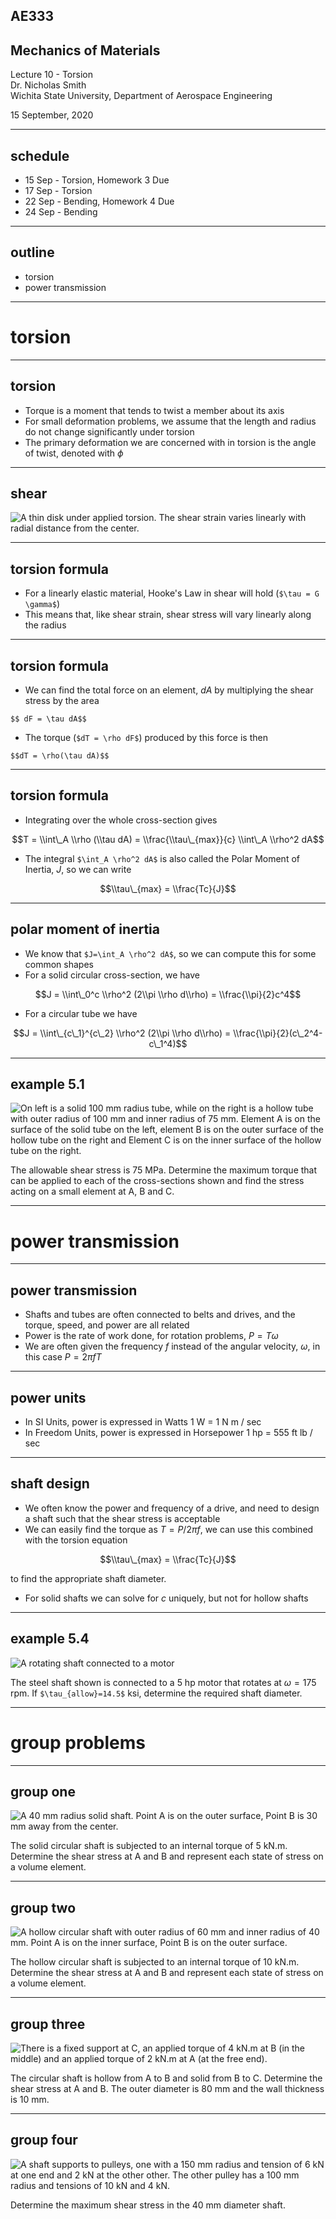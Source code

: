 ## AE333
## Mechanics of Materials
Lecture 10 - Torsion<br/>
Dr. Nicholas Smith<br/>
Wichita State University, Department of Aerospace Engineering

15 September, 2020

----
## schedule

- 15 Sep - Torsion, Homework 3 Due
- 17 Sep - Torsion
- 22 Sep - Bending, Homework 4 Due
- 24 Sep - Bending

----
## outline
<!-- TOC depthFrom:1 depthTo:1 withLinks:0 updateOnSave:1 orderedList:0 -->

- torsion
- power transmission

<!-- /TOC -->

---
# torsion

----
## torsion

-   Torque is a moment that tends to twist a member about its axis
-   For small deformation problems, we assume that the length and radius do not change significantly under torsion
-   The primary deformation we are concerned with in torsion is the angle of twist, denoted with $\phi$

----
## shear

![A thin disk under applied torsion. The shear strain varies linearly with radial distance from the center.](../images/torsion-disk.jpg) <!-- .element width="40%" -->

----
## torsion formula

-   For a linearly elastic material, Hooke's Law in shear will hold (`$\tau = G \gamma$`)
-   This means that, like shear strain, shear stress will vary linearly along the radius

----
## torsion formula

-   We can find the total force on an element, *dA* by multiplying the shear stress by the area

`$$ dF = \tau dA$$`

-   The torque (`$dT = \rho dF$`) produced by this force is then

`$$dT = \rho(\tau dA)$$`


----
## torsion formula

-   Integrating over the whole cross-section gives

$$T = \\int\_A \\rho (\\tau dA) = \\frac{\\tau\_{max}}{c} \\int\_A \\rho^2 dA$$

-   The integral `$\int_A \rho^2 dA$` is also called the Polar Moment of Inertia, *J*, so we can write

$$\\tau\_{max} = \\frac{Tc}{J}$$

----
## polar moment of inertia

-   We know that `$J=\int_A \rho^2 dA$`, so we can compute this for some common shapes
-   For a solid circular cross-section, we have

$$J = \\int\_0^c \\rho^2 (2\\pi \\rho d\\rho) = \\frac{\\pi}{2}c^4$$

-   For a circular tube we have

$$J = \\int\_{c\_1}^{c\_2} \\rho^2 (2\\pi \\rho d\\rho) = \\frac{\\pi}{2}(c\_2^4-c\_1^4)$$

----
## example 5.1

<div class="left">

![On left is a solid 100 mm radius tube, while on the right is a hollow tube with outer radius of 100 mm and inner radius of 75 mm. Element A is on the surface of the solid tube on the left, element B is on the outer surface of the hollow tube on the right and Element C is on the inner surface of the hollow tube on the right.](../images/example-5-1.png)

</div>
<div class="right">

The allowable shear stress is 75 MPa. Determine the maximum torque that can be applied to each of the cross-sections shown and find the stress acting on a small element at A, B and C.

</div>

---
# power transmission

----
## power transmission

-   Shafts and tubes are often connected to belts and drives, and the torque, speed, and power are all related
-   Power is the rate of work done, for rotation problems, $P = T \omega$
-   We are often given the frequency *f* instead of the angular velocity, $\omega$, in this case $P = 2\pi f T$

----
## power units

-   In SI Units, power is expressed in Watts 1 W = 1 N m / sec
-   In Freedom Units, power is expressed in Horsepower 1 hp = 555 ft lb / sec

----
## shaft design

-   We often know the power and frequency of a drive, and need to design a shaft such that the shear stress is acceptable
-   We can easily find the torque as $T=P/2\pi f$, we can use this combined with the torsion equation

$$\\tau\_{max} = \\frac{Tc}{J}$$

to find the appropriate shaft diameter.
-   For solid shafts we can solve for *c* uniquely, but not for hollow shafts

----
## example 5.4

<div class="left">

![A rotating shaft connected to a motor](../images/example-5-4.jpg)

</div>

<div class="right">

The steel shaft shown is connected to a 5 hp motor that rotates at $\omega=175$ rpm. If `$\tau_{allow}=14.5$` ksi, determine the required shaft diameter.

</div>

---
# group problems

----
## group one

<div class="left">

![A 40 mm radius solid shaft. Point A is on the outer surface, Point B is 30 mm away from the center.](../images/group5-1.jpg)

</div>

<div class="right">

The solid circular shaft is subjected to an internal torque of 5 kN.m. Determine the shear stress at A and B and represent each state of stress on a volume element.  

</div>

----
## group two

<div class="left">

![A hollow circular shaft with outer radius of 60 mm and inner radius of 40 mm. Point A is on the inner surface, Point B is on the outer surface.](../images/group5-2.jpg)

</div>

<div class="right">

The hollow circular shaft is subjected to an internal torque of 10 kN.m. Determine the shear stress at A and B and represent each state of stress on a volume element.  

</div>

----
## group three

<div class="left">

![There is a fixed support at C, an applied torque of 4 kN.m at B (in the middle) and an applied torque of 2 kN.m at A (at the free end).](../images/group5-3.jpg)

</div>

<div class="right">

The circular shaft is hollow from A to B and solid from B to C. Determine the shear stress at A and B. The outer diameter is 80 mm and the wall thickness is 10 mm.

</div>

----
## group four

<div class="left">

![A shaft supports to pulleys, one with a 150 mm radius and tension of 6 kN at one end and 2 kN at the other other. The other pulley has a 100 mm radius and tensions of 10 kN and 4 kN.](../images/group-5-4.png)

</div>

<div class="right">

Determine the maximum shear stress in the 40 mm diameter shaft.

</div>

